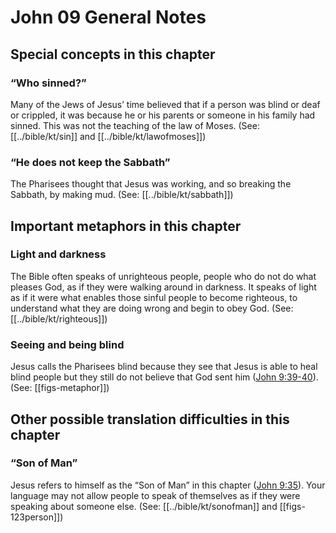 # John 09 General Notes
## Special concepts in this chapter

### “Who sinned?”

Many of the Jews of Jesus’ time believed that if a person was blind or deaf or crippled, it was because he or his parents or someone in his family had sinned. This was not the teaching of the law of Moses. (See: [[../bible/kt/sin]] and [[../bible/kt/lawofmoses]])

### “He does not keep the Sabbath”

The Pharisees thought that Jesus was working, and so breaking the Sabbath, by making mud. (See: [[../bible/kt/sabbath]])

## Important metaphors in this chapter

### Light and darkness

The Bible often speaks of unrighteous people, people who do not do what pleases God, as if they were walking around in darkness. It speaks of light as if it were what enables those sinful people to become righteous, to understand what they are doing wrong and begin to obey God. (See: [[../bible/kt/righteous]])

### Seeing and being blind

Jesus calls the Pharisees blind because they see that Jesus is able to heal blind people but they still do not believe that God sent him ([John 9:39-40](./39.md)). (See: [[figs-metaphor]])

## Other possible translation difficulties in this chapter

### “Son of Man”

Jesus refers to himself as the “Son of Man” in this chapter ([John 9:35](../../jhn/09/35.md)). Your language may not allow people to speak of themselves as if they were speaking about someone else. (See: [[../bible/kt/sonofman]] and [[figs-123person]])